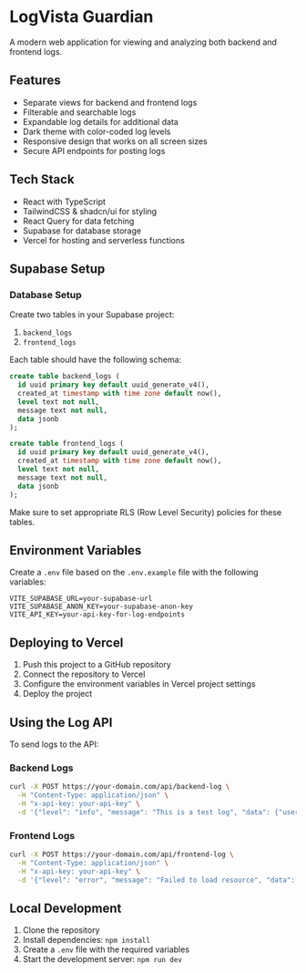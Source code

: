 
# LogVista Guardian

A modern web application for viewing and analyzing both backend and frontend logs.

## Features

- Separate views for backend and frontend logs
- Filterable and searchable logs
- Expandable log details for additional data
- Dark theme with color-coded log levels
- Responsive design that works on all screen sizes
- Secure API endpoints for posting logs

## Tech Stack

- React with TypeScript
- TailwindCSS & shadcn/ui for styling
- React Query for data fetching
- Supabase for database storage
- Vercel for hosting and serverless functions

## Supabase Setup

### Database Setup

Create two tables in your Supabase project:

1. `backend_logs`
2. `frontend_logs`

Each table should have the following schema:

```sql
create table backend_logs (
  id uuid primary key default uuid_generate_v4(),
  created_at timestamp with time zone default now(),
  level text not null,
  message text not null,
  data jsonb
);

create table frontend_logs (
  id uuid primary key default uuid_generate_v4(),
  created_at timestamp with time zone default now(),
  level text not null,
  message text not null,
  data jsonb
);
```

Make sure to set appropriate RLS (Row Level Security) policies for these tables.

## Environment Variables

Create a `.env` file based on the `.env.example` file with the following variables:

```
VITE_SUPABASE_URL=your-supabase-url
VITE_SUPABASE_ANON_KEY=your-supabase-anon-key
VITE_API_KEY=your-api-key-for-log-endpoints
```

## Deploying to Vercel

1. Push this project to a GitHub repository
2. Connect the repository to Vercel
3. Configure the environment variables in Vercel project settings
4. Deploy the project

## Using the Log API

To send logs to the API:

### Backend Logs

```bash
curl -X POST https://your-domain.com/api/backend-log \
  -H "Content-Type: application/json" \
  -H "x-api-key: your-api-key" \
  -d '{"level": "info", "message": "This is a test log", "data": {"user": "test"}}'
```

### Frontend Logs

```bash
curl -X POST https://your-domain.com/api/frontend-log \
  -H "Content-Type: application/json" \
  -H "x-api-key: your-api-key" \
  -d '{"level": "error", "message": "Failed to load resource", "data": {"url": "/api/test"}}'
```

## Local Development

1. Clone the repository
2. Install dependencies: `npm install`
3. Create a `.env` file with the required variables
4. Start the development server: `npm run dev`
